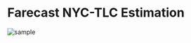 # Farecast NYC-TLC Estimation

![sample](https://images.pexels.com/photos/1521580/pexels-photo-1521580.jpeg?auto=compress&cs=tinysrgb&w=1260&h=750&dpr=1)
